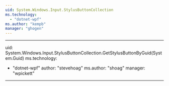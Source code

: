 ```yaml
---
uid: System.Windows.Input.StylusButtonCollection
ms.technology: 
  - "dotnet-wpf"
ms.author: "kempb"
manager: "ghogen"
---
```


---
uid: System.Windows.Input.StylusButtonCollection.GetStylusButtonByGuid(System.Guid)
ms.technology: 
  - "dotnet-wpf"
author: "stevehoag"
ms.author: "shoag"
manager: "wpickett"
---
